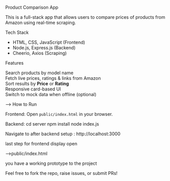 Product Comparison App 

This is a full-stack app that allows users to compare prices of products from Amazon using real-time scraping.

 Tech Stack
- HTML, CSS, JavaScript (Frontend)
- Node.js, Express.js (Backend)
- Cheerio, Axios (Scraping)

Features

 Search products by model name  
 Fetch live prices, ratings & links from Amazon  
 Sort results by **Price** or **Rating**  
 Responsive card-based UI  
 Switch to mock data when offline (optional)

--> How to Run

Frontend:
Open `public/index.html` in your browser.

Backend:
cd server
npm install
node index.js


Navigate to after backend setup : http://localhost:3000

last step for frontend display open 

-->public/index.html


you have a working prototype to the project


Feel free to fork the repo, raise issues, or submit PRs!


